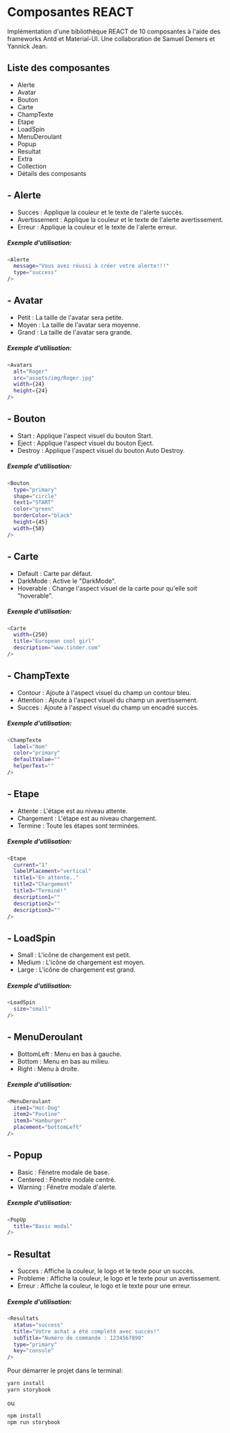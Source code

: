 # Composantes REACT
Implémentation d'une bibliothèque REACT de 10 composantes à l'aide des frameworks Antd et Material-UI.
Une collaboration de Samuel Demers et Yannick Jean.


## Liste des composantes
- Alerte
- Avatar
- Bouton
- Carte
- ChampTexte
- Etape
- LoadSpin
- MenuDeroulant
- Popup
- Resultat
- Extra
- Collection
- Détails des composants

## - Alerte

- Succes : Applique la couleur et le texte de l'alerte succès.
- Avertissement : Applique la couleur et le texte de l'alerte avertissement.
- Erreur : Applique la couleur et le texte de l'alerte erreur.
##### Exemple d'utilisation:

```sh
<Alerte
  message="Vous avez réussi à créer votre alerte!!!"
  type="success"
/>
```

## - Avatar

- Petit : La taille de l'avatar sera petite.
- Moyen : La taille de l'avatar sera moyenne.
- Grand : La taille de l'avatar sera grande.
##### Exemple d'utilisation:

```sh
<Avatars
  alt="Roger"
  src="assets/img/Roger.jpg"
  width={24}
  height={24} 
/>
```

## - Bouton

- Start : Applique l'aspect visuel du bouton Start.
- Eject : Applique l'aspect visuel du bouton Eject.
- Destroy : Applique l'aspect visuel du bouton Auto Destroy.
##### Exemple d'utilisation:

```sh
<Bouton
  type="primary"
  shape="circle"
  text1="START"
  color="green"
  borderColor="black"
  height={45}
  width={50}
/>
```

## - Carte

- Default : Carte par défaut.
- DarkMode : Active le "DarkMode".
- Hoverable : Change l'aspect visuel de la carte pour qu'elle soit "hoverable".
##### Exemple d'utilisation:

```sh
<Carte
  width={250}
  title="European cool girl" 
  description="www.tinder.com" 
/>
```
## - ChampTexte

- Contour : Ajoute à l'aspect visuel du champ un contour bleu.
- Attention : Ajoute à l'aspect visuel du champ un avertissement.
- Succes : Ajoute à l'aspect visuel du champ un encadré succès.
##### Exemple d'utilisation:

```sh
<ChampTexte
  label="Nom"
  color="primary"
  defaultValue=""
  helperText=""
/>
```

## - Etape

- Attente : L'étape est au niveau attente.
- Chargement : L'étape est au niveau chargement.
- Termine : Toute les étapes sont terminées.
##### Exemple d'utilisation:

```sh
<Etape
  current="1"
  labelPlacement="vertical"
  title1="En attente.."
  title2="Chargement"
  title3="Terminé!"
  description1=""
  description2=""
  description3=""  
/>
```
## - LoadSpin

- Small : L'icône de chargement est petit.
- Medium : L'icône de chargement est moyen.
- Large :  L'icône de chargement est grand.
##### Exemple d'utilisation:

```sh
<LoadSpin 
  size="small" 
/>
```

## - MenuDeroulant

- BottomLeft : Menu en bas à gauche.
- Bottom : Menu en bas au milieu.
- Right : Menu à droite.
##### Exemple d'utilisation:

```sh
<MenuDeroulant
  item1="Hot-Dog"
  item2="Poutine"
  item3="Hamburger"
  placement="bottomLeft"
/>
```

## - Popup

- Basic : Fênetre modale de base.
- Centered : Fênetre modale centré.
- Warning : Fênetre modale d'alerte.
##### Exemple d'utilisation:

```sh
<PopUp
  title="Basic modal" 
/>
```

## - Resultat

- Succes : Affiche la couleur, le logo et le texte pour un succès.
- Probleme : Affiche la couleur, le logo et le texte pour un avertissement.
- Erreur : Affiche la couleur, le logo et le texte pour une erreur.
##### Exemple d'utilisation:

```sh
<Resultats
  status="success"
  title="Votre achat a été complété avec succès!"
  subTitle="Numéro de commande : 1234567890"
  type="primary"  
  key="console"  
/>
```

Pour démarrer le projet dans le terminal:

```sh
yarn install
yarn storybook
```
ou

```sh
npm install
npm run storybook
```
